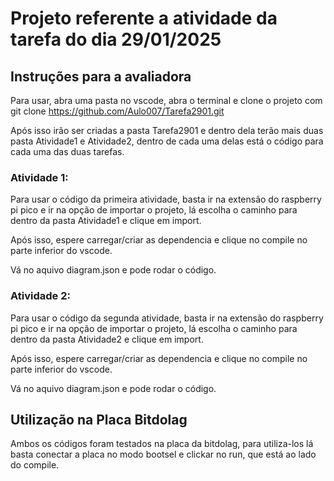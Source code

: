 # Projeto referente a atividade da tarefa do dia 29/01/2025

## Instruções para a avaliadora

Para usar, abra uma pasta no vscode, abra o terminal e clone o projeto com git clone https://github.com/Aulo007/Tarefa2901.git

Após isso irão ser criadas a pasta Tarefa2901 e dentro dela terão mais duas pasta Atividade1 e Atividade2, dentro de cada uma delas está o código para cada uma das duas tarefas.

### Atividade 1:
Para usar o código da primeira atividade, basta ir na extensão do raspberry pi pico e ir na opção de importar o projeto, lá escolha o caminho para dentro da pasta Atividade1 e clique em import.

Após isso, espere carregar/criar as dependencia e clique no compile no parte inferior do vscode.

Vá no aquivo diagram.json e pode rodar o código. 

### Atividade 2:
Para usar o código da segunda atividade, basta ir na extensão do raspberry pi pico e ir na opção de importar o projeto, lá escolha o caminho para dentro da pasta Atividade2 e clique em import.

Após isso, espere carregar/criar as dependencia e clique no compile no parte inferior do vscode.

Vá no aquivo diagram.json e pode rodar o código. 

## Utilização na Placa Bitdolag
Ambos os códigos foram testados na placa da bitdolag, para utiliza-los lá basta conectar a placa no modo bootsel e clickar no run, que está ao lado do compile.
